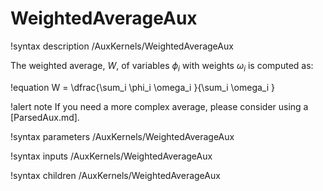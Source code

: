 # WeightedAverageAux

!syntax description /AuxKernels/WeightedAverageAux

The weighted average, $W$, of variables $\phi_i$ with weights $\omega_i$ is computed as:

!equation
W = \dfrac{\sum_i \phi_i \omega_i }{\sum_i \omega_i }

!alert note
If you need a more complex average, please consider using a [ParsedAux.md].

!syntax parameters /AuxKernels/WeightedAverageAux

!syntax inputs /AuxKernels/WeightedAverageAux

!syntax children /AuxKernels/WeightedAverageAux
